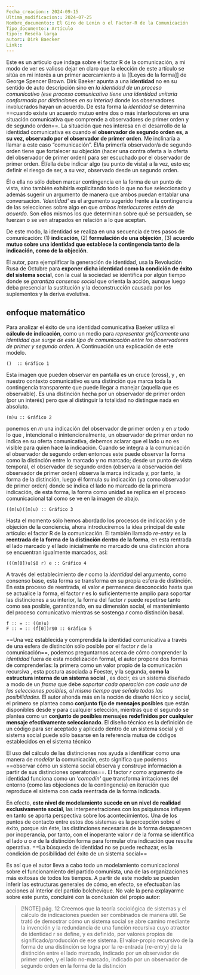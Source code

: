 ```yaml
---
Fecha_creacion:: 2024-09-15
Ultima_modificacion:: 2024-07-25
Nombre_documento:: El Giro de Lenin o el Factor-R de la Comunicación
Tipo_documento:: Artículo 
tipo:: Reseña larga
autor:: Dirk Baecker
Link:: 
---
```


Este es un artículo que indaga sobre el factor R de la comunicación, a mi modo de ver es valioso dejar en claro que la elección de este artículo se sitúa en mi interés a un primer acercamiento a la [[Leyes de la forma]] de George Spencer Brown. Dirk Baeker apunta a una **identidad** no en su sentido de auto descripción sino en *la identidad de un proceso comunicativo (ese proceso comunicativo tiene una identidad unitaria conformada por distinciones en su interior)* donde los observadores involucrados hayan un acuerdo. De esta forma la *identidad* se determina ==cuando existe un acuerdo mutuo entre dos o más interlocutores en una situación comunicativa que comprende a observadores de primer orden y de segundo orden==. La situación que nos interesa en el desarrollo de la identidad comunicativa es cuando el **observador de segundo orden es, a su vez, observado por el observador de primer orden**. Me inclinaría a llamar a este caso “comunicación”. El/la primer/a observador/a de segundo orden tiene que fortalecer su objeción (hacer una contra oferta a la oferta del observador de primer orden) para ser escuchado por el observador de primer orden. Él/ella debe indicar algo (su punto de vista) a la vez, esto es; definir el riesgo de ser, a su vez, observado desde un segundo orden.

Él o ella no sólo deben marcar contingencia en la forma de un punto de vista, sino también exhibirla explicitando todo lo que no fue seleccionado y además sugerir un argumento de manera que ambos puedan entablar una conversación.  *‘Identidad’* es el argumento sugerido frente a la contingencia de las selecciones sobre algo en que *ambos interlocutores estén de acuerdo*. Son ellos mismos los que determinan sobre qué se persuaden, se fuerzan o se ven atrapados en relación a lo que aceptan.

De este modo, la identidad se realiza en una secuencia de tres pasos de comunicación: (1) **indicación**, (2) **formulación de una objeción**, (3) **acuerdo mutuo sobre una identidad que establece la contingencia tanto de la indicación, como de la objeción**.

El autor, para ejemplificar la generación de identidad, usa la Revolución Rusa de Octubre para **exponer dicha identidad como la condición de éxito del sistema social**, con la cual la sociedad se identifica por algún tiempo donde se *garantiza consenso social* que orienta la acción, aunque luego deba presenciar la sustitución y la deconstrucción causada por los suplementos y la deriva evolutiva.
## enfoque matemático

Para analizar el éxito de una identidad comunicativa Baeker utiliza el **cálculo de indicación**, como un medio para *representar gráficamente una identidad que surge de este tipo de comunicación entre los observadores de primer y segundo orden*. A Continuación una explicación de este modelo. 
```lof
()  :: Gráfico 1
```
Esta imagen que pueden observar en pantalla es un cruce (cross), y , en nuestro contexto comunicativo es una distinción que marca toda la contingencia transparente que puede llegar a manejar (aquella que es observable).  Es una distinción hecha por un observador de primer orden (por un interés) pero que al distinguir la totalidad no distingue nada en absoluto. 
```lof
(m)u :: Gráfico 2
```
ponemos en $m$  una indicación del observador de primer orden y en $u$ todo lo que , intencional o inintencionalmente, un observador de primer orden no indica en su oferta comunicativa, debemos aclarar que el lado $u$ no es visible para quien hace la indicación. Cuando se integra a la comunicación el observador de segundo orden entonces este puede observar la forma como la distinción entre lo marcado y no marcado; desde un punto de vista temporal, el observador de segundo orden (observa la observación del observador de primer orden) observa la marca indicada y, por tanto, la forma de la distinción, luego él formula su indicación (ya como observador de primer orden) donde se indica el lado no marcado de la primera indicación, de esta forma, la forma como unidad se replica en el proceso comunicacional tal como se ve en la imagen de abajo. 
```lof
((m)u)((m)u) :: Gráfico 3
```
Hasta el momento sólo hemos abordado los procesos de indicación y de objeción de la conciencia, ahora introduciremos la idea principal de este artículo: el factor R de la comunicación. El también llamado *re-entry* es la **reentrada de la forma de la distinción dentro de la forma**, en esta rentrada el lado marcado y el lado inicialmente no marcado de una distinción ahora se encuentran igualmente marcados, así: 
```lof font-family: Chalkduster; font-size: 20px
(((m[0])u)$0 r) e :: Gráfico 4 

```
A través del establecimiento de $r$ como la *identidad* del argumento, como consenso base, esta forma se transforma en su propia esfera de distinción. En esta proceso de reentrada, el valor $e$ permanece desconocido hasta que se actualice la forma, el factor $r$ es lo suficientemente amplio para soportar las distinciones a su interior, la forma del factor $r$ puede repetirse tanto como sea posible, garantizando, en su dimensión social, el mantenimiento del proceso comunicativo mientras se sostenga $r$ como distinción basal.
```lof font-family: Chalkduster; font-size: 20px
f :: = :: ((m)u)
F :: = :: (f[0])r$0 :: Gráfico 5
```

==Una vez establecida y comprendida la identidad comunicativa a través de una esfera de distinción sólo posible por el factor $r$ de la comunicación==, podemos preguntarnos acerca de cómo comprender la *identidad* fuera de esta modelización formal, el autor propone dos formas de comprenderlas: la primera como un valor propio de la comunicación recursiva , esta postura asociada a Foester, y la segunda, **como la estructura interna de un sistema social** , es decir, es un sistema diseñado a modo de un *frame* que debe *soportar cada operación con cada una de las selecciones posibles, al mismo tiempo que señala todas las posibilidades*. El autor ahonda más en la noción de diseño técnico y social, el primero se plantea como **conjunto fijo de mensajes posibles** que están disponibles desde y para cualquier selección, mientras que el segundo se plantea como un **conjunto de posibles mensajes redefinidos por cualquier mensaje efectivamente seleccionado**.  El diseño técnico es la definición de un código para ser aceptado y aplicado dentro de un sistema social y el sistema social puede sólo basarse en la referencia mutua de códigos establecidos en el sistema técnico

El uso del cálculo de las distinciones nos ayuda a identificar como una manera de *modelar* la comunicación, esto significa que podemos ==observar cómo un sistema social observa y construye información a partir de sus distinciones operatorias==. El factor $r$ como argumento de identidad funciona como un *'comodín'* que transforma irritaciones del entorno (como las objeciones de la contingencia) en iteración que reproduce el sistema con cada reentrada de la forma indicada. 

En efecto, **este nivel de modelamiento sucede en un nivel de realidad exclusivamente social**, las interpenetraciones con los psiquismos influyen en tanto se aporta perspectiva sobre los acontecimientos. Una de los puntos de contacto entre estos dos sistemas es la percepción sobre el éxito, porque sin éste, las distinciones necesarias de la forma desaparecen por inoperancia, por tanto, con el inoperante valor $r$ de la forma se identifica el lado $u$ o $e$ de la distinción forma para formular otra indicación que resulte operativa. ==La búsqueda de identidad no se puede rechazar, es la condición de posibilidad del éxito de un sistema social==  

Es así que el autor lleva a cabo todo un modelamiento comunicacional sobre el funcionamiento del partido comunista, una de las organizaciones más exitosas de todos los tiempos. A partir de este modelo se pueden inferir las estructuras generales de cómo, en efecto, se efectuaban las acciones al interior del partido bolchevique. No vale la pena explayarme sobre este punto, concluiré con la conclusión del propio autor: 

> [!NOTE] pág. 12
> Creemos que la teoría sociológica de sistemas y el cálculo de indicaciones pueden ser combinados de manera útil. Se trató de demostrar cómo un sistema social se abre camino mediante la invención y la redundancia de una función recursiva cuyo atractor de identidad r se define, y es definido, por valores propios de significado/producción de ese sistema. El valor-propio recursivo de la forma de una distinción se logra por la re-entrada [re-entry] de la distinción entre el lado marcado, indicado por un observador de primer orden, y el lado no-marcado, indicado por un observador de segundo orden en la forma de la distinción


